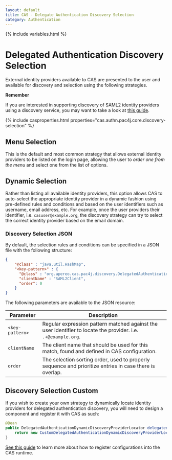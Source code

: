 ```yaml
---
layout: default
title: CAS - Delegate Authentication Discovery Selection
category: Authentication
---
```


{% include variables.html %}

# Delegated Authentication Discovery Selection

External identity providers available to CAS are presented to the user and available for discovery and selection
using the following strategies.

<div class="alert alert-info mt-3"><strong>Remember</strong><p>
If you are interested in supporting discovery of SAML2 identity providers using a discovery service,
you may want to take a look at <a href="Delegate-Authentication-SAML.html">this guide</a>.
</p></div>

{% include casproperties.html properties="cas.authn.pac4j.core.discovery-selection" %}

## Menu Selection
     
This is the default and most common strategy that allows external identity providers to be listed on the login page, 
allowing the user to *order one from the menu* and select one from the list of options.

## Dynamic Selection
   
Rather than listing all available identity providers, this option allows CAS to auto-select the appropriate
identity provider in a dynamic fashion using pre-defined rules and conditions and 
based on the user identifiers such as username, email address, etc. For example, once the user providers 
their identifier, i.e. `casuser@example.org`, the discovery strategy can try to select the correct identity provider
based on the email domain.

### Discovery Selection JSON

By default, the selection rules and conditions can be specified in a JSON file with the following structure:

```json
{
    "@class" : "java.util.HashMap",
    "<key-pattern>" : {
      "@class" : "org.apereo.cas.pac4j.discovery.DelegatedAuthenticationDynamicDiscoveryProvider",
      "clientName" : "SAML2Client",
      "order": 0
    }
}
```

The following parameters are available to the JSON resource:

| Parameter             | Description
|-----------------------|----------------------------------------------------------------------------------------------
| `<key-pattern>`       | Regular expression pattern matched against the user identifier to locate the provider. i.e. `.+@example.org`.
| `clientName`          | The client name that should be used for this match, found and defined in CAS configuration.
| `order`               | The selection sorting order, used to properly sequence and prioritize entries in case there is overlap.

## Discovery Selection Custom

If you wish to create your own strategy to dynamically locate identity providers for 
delegated authentication discovery, you will need to design a component and register it with CAS as such:

```java
@Bean
public DelegatedAuthenticationDynamicDiscoveryProviderLocator delegatedAuthenticationDynamicDiscoveryProviderLocator() {
    return new CustomDelegatedAuthenticationDynamicDiscoveryProviderLocator();
}
```

[See this guide](../configuration/Configuration-Management-Extensions.html) to learn more about
how to register configurations into the CAS runtime.

